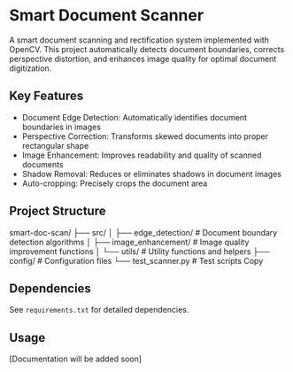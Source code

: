 # Smart Document Scanner

A smart document scanning and rectification system implemented with OpenCV. This project automatically detects document boundaries, corrects perspective distortion, and enhances image quality for optimal document digitization.

## Key Features
- Document Edge Detection: Automatically identifies document boundaries in images
- Perspective Correction: Transforms skewed documents into proper rectangular shape
- Image Enhancement: Improves readability and quality of scanned documents
- Shadow Removal: Reduces or eliminates shadows in document images
- Auto-cropping: Precisely crops the document area

## Project Structure
smart-doc-scan/
├── src/
│   ├── edge_detection/      # Document boundary detection algorithms
│   ├── image_enhancement/   # Image quality improvement functions
│   └── utils/              # Utility functions and helpers
├── config/                 # Configuration files
└── test_scanner.py        # Test scripts
Copy
## Dependencies
See `requirements.txt` for detailed dependencies.

## Usage
[Documentation will be added soon]
